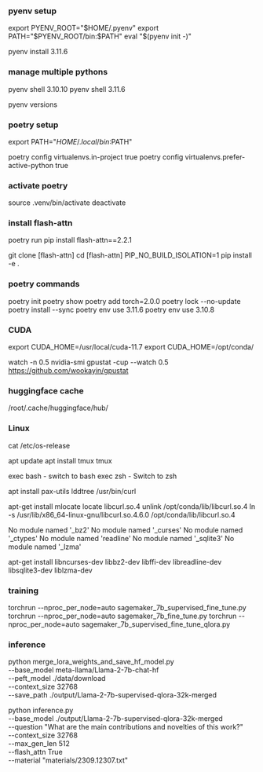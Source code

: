 ### pyenv setup

export PYENV_ROOT="$HOME/.pyenv"
export PATH="$PYENV_ROOT/bin:$PATH"
eval "$(pyenv init -)"

pyenv install 3.11.6

### manage multiple pythons

pyenv shell 3.10.10
pyenv shell 3.11.6

pyenv versions

### poetry setup
export PATH="$HOME/.local/bin:$PATH"

poetry config virtualenvs.in-project true
poetry config virtualenvs.prefer-active-python true

### activate poetry

source .venv/bin/activate
deactivate

### install flash-attn
poetry run pip install flash-attn==2.2.1

git clone [flash-attn]
cd [flash-attn]
PIP_NO_BUILD_ISOLATION=1 pip install -e .

### poetry commands

poetry init
poetry show
poetry add torch=2.0.0
poetry lock --no-update
poetry install --sync
poetry env use 3.11.6
poetry env use 3.10.8


### CUDA
export CUDA_HOME=/usr/local/cuda-11.7
export CUDA_HOME=/opt/conda/

watch -n 0.5 nvidia-smi
gpustat -cup --watch 0.5
https://github.com/wookayin/gpustat

### huggingface cache
/root/.cache/huggingface/hub/

### Linux
cat /etc/os-release

apt update
apt install tmux
tmux

exec bash - switch to bash
exec zsh - Switch to zsh

apt install pax-utils
lddtree /usr/bin/curl

apt-get install mlocate
locate libcurl.so.4
unlink /opt/conda/lib/libcurl.so.4
ln -s /usr/lib/x86_64-linux-gnu/libcurl.so.4.6.0 /opt/conda/lib/libcurl.so.4

No module named '_bz2'
No module named '_curses'
No module named '_ctypes'
No module named 'readline'
No module named '_sqlite3'
No module named '_lzma'

apt-get install libncurses-dev libbz2-dev libffi-dev libreadline-dev libsqlite3-dev liblzma-dev

### training
torchrun --nproc_per_node=auto sagemaker_7b_supervised_fine_tune.py
torchrun --nproc_per_node=auto sagemaker_7b_fine_tune.py
torchrun --nproc_per_node=auto sagemaker_7b_supervised_fine_tune_qlora.py

### inference
python merge_lora_weights_and_save_hf_model.py \
--base_model meta-llama/Llama-2-7b-chat-hf \
--peft_model ./data/download \
--context_size 32768 \
--save_path ./output/Llama-2-7b-supervised-qlora-32k-merged

python inference.py  \
--base_model ./output/Llama-2-7b-supervised-qlora-32k-merged \
--question "What are the main contributions and novelties of this work?" \
--context_size 32768 \
--max_gen_len 512 \
--flash_attn True \
--material "materials/2309.12307.txt"
